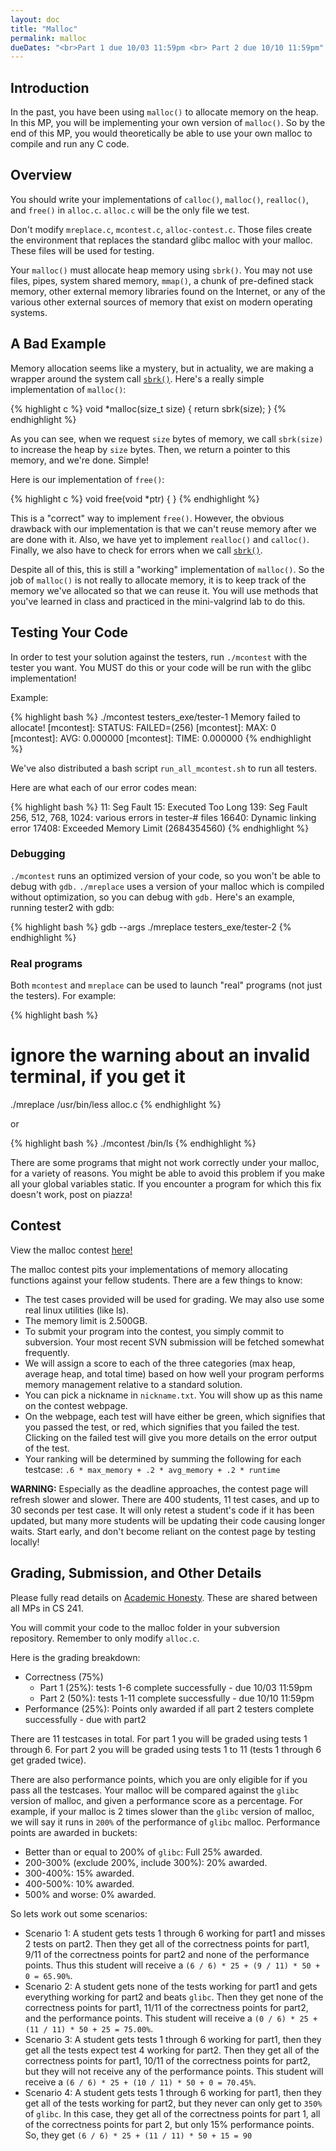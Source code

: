 ```yaml
---
layout: doc
title: "Malloc"
permalink: malloc
dueDates: "<br>Part 1 due 10/03 11:59pm <br> Part 2 due 10/10 11:59pm"
---
```


## Introduction

In the past, you have been using `malloc()` to allocate memory on the heap. In this MP, you will be implementing your own version of `malloc()`. So by the end of this MP, you would theoretically be able to use your own malloc to compile and run any C code.

## Overview

You should write your implementations of `calloc()`, `malloc()`, `realloc()`, and `free()` in `alloc.c`. `alloc.c` will be the only file we test.

Don't modify `mreplace.c`, `mcontest.c`, `alloc-contest.c`. Those files create the environment that replaces the standard glibc malloc with your malloc. These files will be used for testing.

Your `malloc()` must allocate heap memory using `sbrk()`. You may not use files, pipes, system shared memory, `mmap()`, a chunk of pre-defined stack memory, other external memory libraries found on the Internet, or any of the various other external sources of memory that exist on modern operating systems.

## A Bad Example

Memory allocation seems like a mystery, but in actuality, we are making a wrapper around the system call [`sbrk()`](http://linux.die.net/man/2/sbrk). Here's a really simple implementation of `malloc()`:

{% highlight c %}
void *malloc(size_t size) {
    return sbrk(size);
}
{% endhighlight %}

As you can see, when we request `size` bytes of memory, we call `sbrk(size)` to increase the heap by `size` bytes. Then, we return a pointer to this memory, and we're done. Simple!

Here is our implementation of `free()`:

{% highlight c %}
void free(void *ptr) {
}
{% endhighlight %}

This is a "correct" way to implement `free()`. However, the obvious drawback with our implementation is that we can't reuse memory after we are done with it. Also, we have yet to implement `realloc()` and `calloc()`. Finally, we also have to check for errors when we call [`sbrk()`](http://linux.die.net/man/2/sbrk).

Despite all of this, this is still a "working" implementation of `malloc()`. So the job of `malloc()` is not really to allocate memory, it is to keep track of the memory we've allocated so that we can reuse it. You will use methods that you've learned in class and practiced in the mini-valgrind lab to do this.

## Testing Your Code

In order to test your solution against the testers, run `./mcontest` with the tester you want. You MUST do this or your code will be run with the glibc implementation!

Example:

{% highlight bash %}
./mcontest testers_exe/tester-1
Memory failed to allocate!
[mcontest]: STATUS: FAILED=(256)
[mcontest]: MAX: 0
[mcontest]: AVG: 0.000000
[mcontest]: TIME: 0.000000
{% endhighlight %}

We've also distributed a bash script `run_all_mcontest.sh` to run all testers.

Here are what each of our error codes mean:

{% highlight bash %}
11: Seg Fault
15: Executed Too Long
139: Seg Fault
256, 512, 768, 1024: various errors in tester-# files
16640: Dynamic linking error
17408: Exceeded Memory Limit (2684354560)
{% endhighlight %}

### Debugging
`./mcontest` runs an optimized version of your code, so you won't be able to
debug with `gdb.` `./mreplace` uses a version of your malloc which is compiled
without optimization, so you can debug with `gdb.` Here's an example, running
tester2 with gdb:

{% highlight bash %}
gdb --args ./mreplace testers_exe/tester-2
{% endhighlight %}

### Real programs
Both `mcontest` and `mreplace` can be used to launch "real" programs (not just the testers). For example:

{% highlight bash %}
# ignore the warning about an invalid terminal, if you get it
./mreplace /usr/bin/less alloc.c
{% endhighlight %}

or

{% highlight bash %}
./mcontest /bin/ls
{% endhighlight %}

There are some programs that might not work correctly under your malloc, for a variety of reasons. You might be able to avoid this problem if you make all your
global variables static. If you encounter a program for which this fix doesn't work, post on piazza!

## Contest

View the malloc contest [here!](http://cs241grader.web.engr.illinois.edu/malloc/)

The malloc contest pits your implementations of memory allocating functions against your fellow students. There are a few things to know:

* The test cases provided will be used for grading. We may also use some real linux utilities (like ls).
* The memory limit is 2.500GB.
* To submit your program into the contest, you simply commit to subversion. Your most recent SVN submission will be fetched somewhat frequently.
* We will assign a score to each of the three categories (max heap, average heap, and total time) based on how well your program performs memory management relative to a standard solution.
* You can pick a nickname in `nickname.txt`. You will show up as this name on the contest webpage.
* On the webpage, each test will have either be green, which signifies that you passed the test, or red, which signifies that you failed the test. Clicking on the failed test will give you more details on the error output of the test.
* Your ranking will be determined by summing the following for each testcase: `.6 * max_memory + .2 * avg_memory + .2 * runtime`

**WARNING:** Especially as the deadline approaches, the contest page will refresh slower and slower. There are 400 students, 11 test cases, and up to 30 seconds per test case. It will only retest a student's code if it has been updated, but many more students will be updating their code causing longer waits. Start early, and don't become reliant on the contest page by testing locally!

## Grading, Submission, and Other Details

Please fully read details on [Academic Honesty](https://courses.engr.illinois.edu/cs241/#/overview#integrity). These are shared between all MPs in CS 241.

You will commit your code to the malloc folder in your subversion repository. Remember to only modify `alloc.c`.

Here is the grading breakdown:

* Correctness (75%)
  * Part 1 (25%): tests 1-6 complete successfully - due 10/03 11:59pm
  * Part 2 (50%): tests 1-11 complete successfully - due 10/10 11:59pm
* Performance (25%): Points only awarded if all part 2 testers complete
  successfully - due with part2

There are 11 testcases in total. For part 1 you will be graded using tests 1
through 6. For part 2 you will be graded using tests 1 to 11 (tests 1 through 6
get graded twice).

There are also performance points, which you are only eligible for if you pass
all the testcases. Your malloc will be compared against the `glibc` version of
malloc, and given a performance score as a percentage. For example, if your
malloc is 2 times slower than the `glibc` version of malloc, we will say it
runs in `200%` of the performance of `glibc` malloc. Performance points are
awarded in buckets:

- Better than or equal to 200% of `glibc`: Full 25% awarded.
- 200-300% (exclude 200%, include 300%): 20% awarded.
- 300-400%: 15% awarded.
- 400-500%: 10% awarded.
- 500% and worse: 0% awarded.

So lets work out some scenarios:

* Scenario 1: A student gets tests 1 through 6 working for part1 and misses 2
  tests on part2. Then they get all of the correctness points for part1, 9/11
  of the correctness points for part2 and none of the performance points. Thus
  this student will receive a `(6 / 6) * 25 + (9 / 11) * 50 + 0 = 65.90%`.
* Scenario 2: A student gets none of the tests working for part1 and gets
  everything working for part2 and beats `glibc`. Then they get none of the
  correctness points for part1, 11/11 of the correctness points for part2, and
  the performance points. This student will receive a
  `(0 / 6) * 25 + (11 / 11) * 50 + 25 = 75.00%`.
* Scenario 3: A student gets tests 1 through 6 working for part1, then they get
  all the tests expect test 4 working for part2. Then they get all of the
  correctness points for part1, 10/11 of the correctness points for part2, but
  they will not receive any of the performance points. This student will
  receive a `(6 / 6) * 25 + (10 / 11) * 50 + 0 = 70.45%`.
* Scenario 4: A student gets tests 1 through 6 working for part1, then they get
  all of the tests working for part2, but they never can only get to `350%` of
  `glibc`. In this case, they get all of the correctness points for part 1, all
  of the correctness points for part 2, but only 15% performance points. So,
  they get `(6 / 6) * 25 + (11 / 11) * 50 + 15 = 90`
